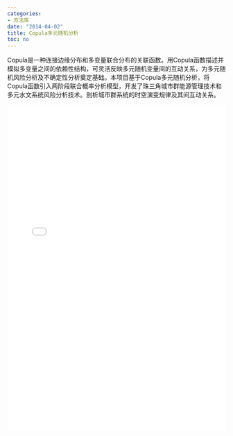 ```yaml
---
categories:
- 方法库
date: "2014-04-02"
title: Copula多元随机分析
toc: no
---
```


Copula是一种连接边缘分布和多变量联合分布的关联函数。用Copula函数描述并模拟多变量之间的依赖性结构，可灵活反映多元随机变量间的互动关系，为多元随机风险分析及不确定性分析奠定基础。本项目基于Copula多元随机分析，将Copula函数引入两阶段联合概率分析模型，开发了珠三角城市群能源管理技术和多元水文系统风险分析技术。剖析城市群系统的时空演变规律及其间互动关系。

<embed src="/post/methods/多元随机分析.pdf" type="application/pdf" width="100%" height=750>

